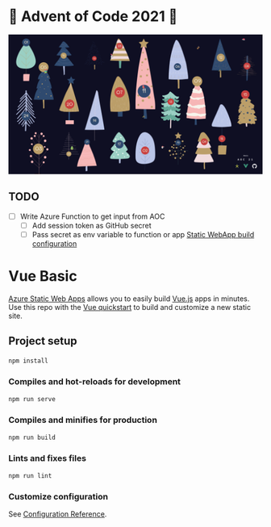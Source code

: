 # 🎄 Advent of Code 2021 🎄

![screenshot](https://github.com/apaulheim/aoc21/blob/main/screenshot.png?raw=true)

## TODO

- [ ] Write Azure Function to get input from AOC
  - [ ] Add session token as GitHub secret
  - [ ] Pass secret as env variable to function or app [Static WebApp build configuration](https://docs.microsoft.com/en-us/azure/static-web-apps/build-configuration?tabs=github-actions#environment-variables)

# Vue Basic

[Azure Static Web Apps](https://docs.microsoft.com/azure/static-web-apps/overview) allows you to easily build [Vue.js](https://vuejs.org/) apps in minutes. Use this repo with the [Vue quickstart](https://docs.microsoft.com/azure/static-web-apps/getting-started?tabs=vue) to build and customize a new static site.

## Project setup

```bash
npm install
```

### Compiles and hot-reloads for development

```bash
npm run serve
```

### Compiles and minifies for production

```bash
npm run build
```

### Lints and fixes files

```bash
npm run lint
```

### Customize configuration

See [Configuration Reference](https://cli.vuejs.org/config/).
